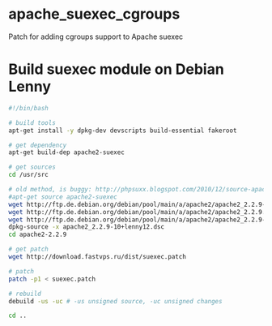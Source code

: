 apache_suexec_cgroups
=====================

Patch for adding cgroups support to Apache suexec

# Build suexec module on Debian Lenny

```bash
#!/bin/bash

# build tools
apt-get install -y dpkg-dev devscripts build-essential fakeroot

# get dependency
apt-get build-dep apache2-suexec

# get sources
cd /usr/src

# old method, is buggy: http://phpsuxx.blogspot.com/2010/12/source-apache2-debian.html
#apt-get source apache2-suexec
wget http://ftp.de.debian.org/debian/pool/main/a/apache2/apache2_2.2.9-10+lenny12.dsc
wget http://ftp.de.debian.org/debian/pool/main/a/apache2/apache2_2.2.9.orig.tar.gz
wget http://ftp.de.debian.org/debian/pool/main/a/apache2/apache2_2.2.9-10+lenny12.diff.gz
dpkg-source -x apache2_2.2.9-10+lenny12.dsc
cd apache2-2.2.9

# get patch
wget http://download.fastvps.ru/dist/suexec.patch

# patch
patch -p1 < suexec.patch

# rebuild
debuild -us -uc # -us unsigned source, -uc unsigned changes

cd ..
```
